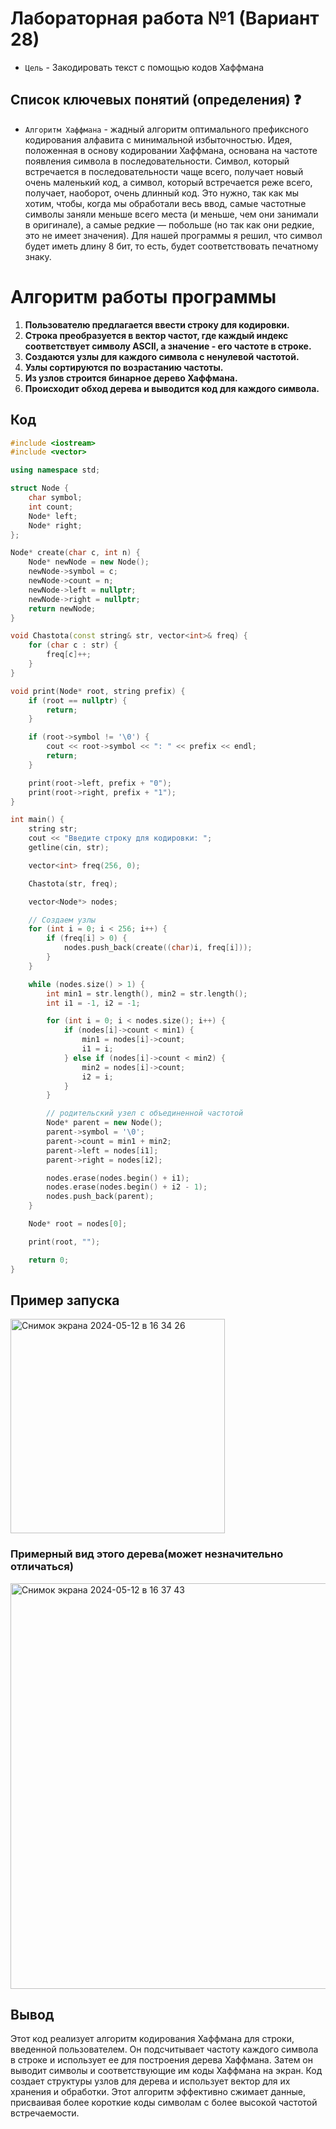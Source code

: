 # Лабораторная работа №1 (Вариант 28)

- `Цель` - Закодировать текст с помощью кодов Хаффмана

## Список ключевых понятий (определения) ❓
- `Алгоритм Хаффмана`  - жадный алгоритм оптимального префиксного кодирования алфавита с минимальной избыточностью.
Идея, положенная в основу кодировании Хаффмана, основана на частоте появления символа в последовательности. Символ, который встречается в последовательности чаще всего, получает новый очень маленький код, а символ, который встречается реже всего, получает, наоборот, очень длинный код. Это нужно, так как мы хотим, чтобы, когда мы обработали весь ввод, самые частотные символы заняли меньше всего места (и меньше, чем они занимали в оригинале), а самые редкие — побольше (но так как они редкие, это не имеет значения). Для нашей программы я решил, что символ будет иметь длину 8 бит, то есть, будет соответствовать печатному знаку.

# Алгоритм работы программы

1. **Пользователю предлагается ввести строку для кодировки.**
2. **Строка преобразуется в вектор частот, где каждый индекс соответствует символу ASCII, а значение - его частоте в строке.**
3. **Создаются узлы для каждого символа с ненулевой частотой.**
4. **Узлы сортируются по возрастанию частоты.**
5. **Из узлов строится бинарное дерево Хаффмана.**
6. **Происходит обход дерева и выводится код для каждого символа.**


## Код

``` C++
#include <iostream>
#include <vector>

using namespace std;

struct Node {
    char symbol;
    int count;
    Node* left;
    Node* right;
};

Node* create(char c, int n) {
    Node* newNode = new Node();
    newNode->symbol = c;
    newNode->count = n;
    newNode->left = nullptr;
    newNode->right = nullptr;
    return newNode;
}

void Chastota(const string& str, vector<int>& freq) {
    for (char c : str) {
        freq[c]++;
    }
}

void print(Node* root, string prefix) {
    if (root == nullptr) {
        return;
    }

    if (root->symbol != '\0') {
        cout << root->symbol << ": " << prefix << endl;
        return;
    }

    print(root->left, prefix + "0");
    print(root->right, prefix + "1");
}

int main() {
    string str;
    cout << "Введите строку для кодировки: ";
    getline(cin, str);

    vector<int> freq(256, 0);

    Chastota(str, freq);

    vector<Node*> nodes;

    // Создаем узлы
    for (int i = 0; i < 256; i++) {
        if (freq[i] > 0) {
            nodes.push_back(create((char)i, freq[i]));
        }
    }

    while (nodes.size() > 1) {
        int min1 = str.length(), min2 = str.length();
        int i1 = -1, i2 = -1;

        for (int i = 0; i < nodes.size(); i++) {
            if (nodes[i]->count < min1) {
                min1 = nodes[i]->count;
                i1 = i;
            } else if (nodes[i]->count < min2) {
                min2 = nodes[i]->count;
                i2 = i;
            }
        }

        // родительский узел с объединенной частотой
        Node* parent = new Node();
        parent->symbol = '\0';
        parent->count = min1 + min2;
        parent->left = nodes[i1];
        parent->right = nodes[i2];

        nodes.erase(nodes.begin() + i1);
        nodes.erase(nodes.begin() + i2 - 1);
        nodes.push_back(parent);
    }

    Node* root = nodes[0];

    print(root, "");

    return 0;
}
```

## Пример запуска
<img width="343" alt="Снимок экрана 2024-05-12 в 16 34 26" src="https://github.com/iis-32170x/RPIIS/assets/105926921/585b38da-a4fa-41e8-ad09-59ea1f7e808f">

### Примерный вид этого дерева(может незначительно отличаться)
<img width="649" alt="Снимок экрана 2024-05-12 в 16 37 43" src="https://github.com/iis-32170x/RPIIS/assets/105926921/d1fa7323-5dd7-4972-90bd-d5a5250ddd00">


## Вывод
Этот код реализует алгоритм кодирования Хаффмана для строки, введенной пользователем. Он подсчитывает частоту каждого символа в строке и использует ее для построения дерева Хаффмана. Затем он выводит символы и соответствующие им коды Хаффмана на экран. Код создает структуры узлов для дерева и использует вектор для их хранения и обработки. Этот алгоритм эффективно сжимает данные, присваивая более короткие коды символам с более высокой частотой встречаемости.
